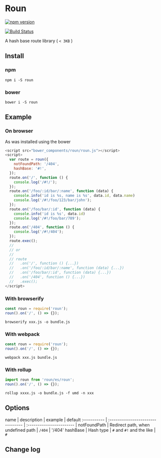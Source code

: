 # Roun

[![npm version](https://badge.fury.io/js/roun.svg)](https://badge.fury.io/js/roun)

[![Build Status](https://travis-ci.org/totora0155/roun.svg?branch=master)](https://travis-ci.org/totora0155/roun)

A hash base route library ( `< 3KB` )

## Install

### npm

```
npm i -S roun
```

### bower
```
bower i -S roun
```

## Example

### On browser

As was installed using the bower

```js
<script src="bower_components/roun/roun.js"></script>
<script>
  var route = roun({
    notFoundPath: '/404',
    hashBase: '#!',
  });
  route.on('/', function () {
    console.log('/#!/');
  });
  route.on('/foo/:id/bar/:name', function (data) {
    console.info('id is %s, name is %s', data.id, data.name)
    console.log('/#!/foo/123/bar/john');
  });
  route.on('/foo/bar/:id', function (data) {
    console.info('id is %s', data.id)
    console.log('/#!/foo/bar/789');
  });
  route.on('/404', function () {
    console.log('/#!/404');
  });
  route.exec();
  //
  // or
  //
  // route
  //   .on('/', function () {...})
  //   .on('/foo/:id/bar/:name', function (data) {...})
  //   .on('/foo/bar/:id', function (data) {...})
  //   .on('/404', function () {...})
  //   .exec();
</script>
```

### With browserify

```js
const roun = require('roun');
roun().on('/', () => {});
```

```
browserify xxx.js -o bundle.js
```

### With webpack

```js
const roun = require('roun');
roun().on('/', () => {});
```

```
webpack xxx.js bundle.js
```

### With rollup

```js
import roun from 'roun/es/roun';
roun().on('/', () => {});
```

```
rollup xxxx.js -o bundle.js -f umd -n xxx
```

## Options

name         | description                        | example                   | default
:----------- | :--------------------------------- | :------------------------ |
notFoundPath | Redirect path, when undefined path | `/404`                    | '/404'
hashBase     | Hash type                          | `#` and `#!` and the like | `#`

## Change log
